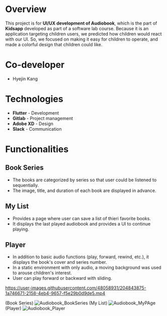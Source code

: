 # Overview

This project is for **UI/UX development of Audiobook**, which is the part of **Kidsapp** developed as part of a software lab course. Because it is an application targeting children users, we predicted how children would react with our UI. So, we focused on making it easy for children to operate, and made a colorful design that children could like.


# Co-developer

- Hyejin Kang


# Technologies

- **Flutter** - Development
- **Gitlab** - Project management
- **Adobe XD** - Design
- **Slack** - Communication


# Functionalities

## Book Series

- The books are categorized by series so that user could be listened to sequentially.
- The image, title, and duration of each book are displayed in advance.


## My List

- Provides a page where user can save a list of thieri favorite books.
- It displays the last played audiobook and provides a UI to continue playing.


## Player

- In addition to basic audio functions (play, forward, rewind, etc.), it displays the book's cover and series number.
- In a static environment with only audio, a moving background was used to arouse children's interest.
- User can play forward or backward with sliding.


https://user-images.githubusercontent.com/48058931/204843875-1a746671-2158-4eb4-9657-f5e29b0d9de5.mp4


(Book Series)
![Audiobook_BookSeries](https://user-images.githubusercontent.com/48058931/204838913-df20fd0c-83b0-4685-b3da-c2640c9c8752.jpeg)
(My List)
![Audiobook_MyPAge](https://user-images.githubusercontent.com/48058931/204838939-2e559e2b-f904-43ab-992c-1cc881ec279d.jpeg)
(Player)
![Audiobook_Player](https://user-images.githubusercontent.com/48058931/204838955-7de216ff-e62f-4540-bdc4-57adea432568.jpeg)
